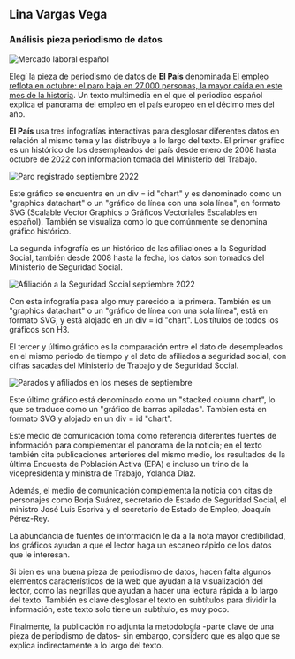 ##   Lina Vargas Vega 
### Análisis pieza periodismo de datos 

![Mercado laboral español](https://imagenes.elpais.com/resizer/Su4HweLAlBT3zjfYIN_Ted-ARL0=/1960x0/filters:focal(3093x626:3103x636)/cloudfront-eu-central-1.images.arcpublishing.com/prisa/7GLYBQWREVHX3AOKEQJNXE4UIQ.JPG)

Elegí la pieza de periodismo de datos de **El País** denominada [El empleo reflota en octubre: el paro baja en 27.000 personas, la mayor caída en este mes de la historia](https://elpais.com/economia/2022-10-04/el-mercado-laboral-se-enfria-en-septiembre-el-paro-sube-en-18000-personas-con-el-fin-de-los-contratos-de-verano.html). Un texto multimedia en el que el periodico español explica el panorama del empleo en el país europeo en el décimo mes del año. 

**El País** usa tres infografías interactivas para desglosar diferentes datos en relación al mismo tema y las distribuye a lo largo del texto. El primer gráfico es un histórico de los desempleados del país desde enero de 2008 hasta octubre de 2022 con información tomada del Ministerio del Trabajo.

![Paro registrado septiembre 2022](https://user-images.githubusercontent.com/118140811/203840112-2bad310e-a3e5-4c7a-befd-45eeef3a8204.png)

Este gráfico se encuentra en un div = id "chart" y es denominado como un "graphics datachart" o un "gráfico de línea con una sola línea", en formato SVG (Scalable Vector Graphics o Gráficos Vectoriales Escalables en español). También se visualiza como lo que comúnmente se denomina gráfico histórico. 

La segunda infografía es un histórico de las afiliaciones a la Seguridad Social, también desde 2008 hasta la fecha, los datos son tomados del Ministerio de Seguridad Social. 

![Afiliación a la Seguridad Social septiembre 2022](https://user-images.githubusercontent.com/118140811/203840894-96b9ab32-1298-484e-af97-df101fda8134.png)

Con esta infografía pasa algo muy parecido a la primera. También es un "graphics datachart" o un "gráfico de línea con una sola línea", está en formato SVG, y está alojado en un div = id "chart". Los títulos de todos los gráficos son H3.

El tercer y último gráfico es la comparación entre el dato de desempleados en el mismo periodo de tiempo y el dato de afiliados a seguridad social, con cifras sacadas del Ministerio de Trabajo y de Seguridad Social. 

![Parados y afiliados en los meses de septiembre](https://user-images.githubusercontent.com/118140811/203841267-c6591873-b3de-480e-8acf-c43dcc20f7b2.png)

Este último gráfico está denominado como un "stacked column chart", lo que se traduce como un "gráfico de barras apiladas". También está en formato SVG y alojado en un div = id "chart".

Este medio de comunicación toma como referencia diferentes fuentes de información para complementar el panorama de la noticia; en el texto también cita publicaciones anteriores del mismo medio, los resultados de la última Encuesta de Población Activa (EPA) e incluso un trino de la vicepresidenta y ministra de Trabajo, Yolanda Díaz. 

Además, el medio de comunicación complementa la noticia con citas de personajes como Borja Suárez, secretario de Estado de Seguridad Social, el ministro José Luis Escrivá y el secretario de Estado de Empleo, Joaquín Pérez-Rey. 

La abundancia de fuentes de información le da a la nota mayor credibilidad, los gráficos ayudan a que el lector haga un escaneo rápido de los datos que le interesan.

Si bien es una buena pieza de periodismo de datos, hacen falta algunos elementos característicos de la web que ayudan a la visualización del lector, como las negrillas que ayudan a hacer una lectura rápida a lo largo del texto. También es clave desglosar el texto en subtítulos para dividir la información, este texto solo tiene un subtítulo, es muy poco. 

Finalmente, la publicación no adjunta la metodología -parte clave de una pieza de periodismo de datos- sin embargo, considero que es algo que se explica indirectamente a lo largo del texto. 

